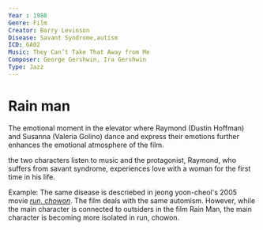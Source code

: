 ```yaml
---
Year : 1988
Genre: Film
Creator: Barry Levinson
Disease: Savant Syndrome,autism
ICD: 6A02
Music: They Can’t Take That Away from Me
Composer: George Gershwin, Ira Gershwin
Type: Jazz
---
```


# Rain man

The emotional moment in the elevator where Raymond (Dustin Hoffman) and Susanna (Valeria Golino) dance and express their emotions further enhances the emotional atmosphere of the film. 

the two characters listen to music and the protagonist, Raymond, who suffers from savant syndrome, experiences love with a woman for the first time in his life.

Example: The same disease is descriebed in jeong yoon-cheol's 2005 movie [*run, chowon*](kim_taehyeong.md). The film deals with the same automism. However, while the main character is connected to outsiders in the film Rain Man, the main character is becoming more isolated in run, chowon.
